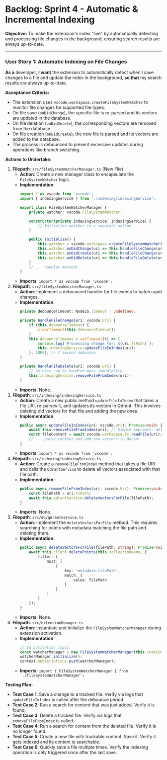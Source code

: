# Backlog: Sprint 4 - Automatic & Incremental Indexing

**Objective:** To make the extension's index "live" by automatically detecting and processing file changes in the background, ensuring search results are always up-to-date.

---

### User Story 1: Automatic Indexing on File Changes
**As a** developer, **I want** the extension to automatically detect when I save changes to a file and update the index in the background, **so that** my search results are always up-to-date.

**Acceptance Criteria:**
- The extension uses `vscode.workspace.createFileSystemWatcher` to monitor file changes for supported file types.
- On file save (`onDidChange`), the specific file is re-parsed and its vectors are updated in the database.
- On file deletion (`onDidDelete`), the corresponding vectors are removed from the database.
- On file creation (`onDidCreate`), the new file is parsed and its vectors are added to the database.
- The process is debounced to prevent excessive updates during operations like branch switching.

**Actions to Undertake:**
1.  **Filepath**: `src/fileSystemWatcherManager.ts` (New File)
    -   **Action**: Create a new manager class to encapsulate the `FileSystemWatcher` logic.
    -   **Implementation**:
        ```typescript
        import * as vscode from 'vscode';
        import { IndexingService } from './indexing/indexingService';

        export class FileSystemWatcherManager {
            private watcher: vscode.FileSystemWatcher;

            constructor(private indexingService: IndexingService) {
                // Initialize watcher in a separate method
            }

            public initialize() {
                this.watcher = vscode.workspace.createFileSystemWatcher('**/*.{ts,js,py,md}'); // Configure supported types
                this.watcher.onDidChange(uri => this.handleFileChange(uri));
                this.watcher.onDidCreate(uri => this.handleFileChange(uri));
                this.watcher.onDidDelete(uri => this.handleFileDelete(uri));
            }
            // ... handler methods
        }
        ```
    -   **Imports**: `import * as vscode from 'vscode';`
2.  **Filepath**: `src/fileSystemWatcherManager.ts`
    -   **Action**: Implement a debounced handler for file events to batch rapid changes.
    -   **Implementation**:
        ```typescript
        private debounceTimeout: NodeJS.Timeout | undefined;

        private handleFileChange(uri: vscode.Uri) {
            if (this.debounceTimeout) {
                clearTimeout(this.debounceTimeout);
            }
            this.debounceTimeout = setTimeout(() => {
                console.log(`Processing change for: ${uri.fsPath}`);
                this.indexingService.updateFileInIndex(uri);
            }, 1000); // 1 second debounce
        }

        private handleFileDelete(uri: vscode.Uri) {
            // Deletes can be handled more immediately
            this.indexingService.removeFileFromIndex(uri);
        }
        ```
    -   **Imports**: None.
3.  **Filepath**: `src/indexing/indexingService.ts`
    -   **Action**: Create a new public method `updateFileInIndex` that takes a file URI, re-parses it, and updates its vectors in Qdrant. This involves deleting old vectors for that file and adding the new ones.
    -   **Implementation**:
        ```typescript
        public async updateFileInIndex(uri: vscode.Uri): Promise<void> {
            await this.removeFileFromIndex(uri); // Simple approach: delete then add
            const fileContent = await vscode.workspace.fs.readFile(uri);
            // ... parse content and add new vectors to Qdrant
        }
        ```
    -   **Imports**: `import * as vscode from 'vscode';`
4.  **Filepath**: `src/indexing/indexingService.ts`
    -   **Action**: Create a `removeFileFromIndex` method that takes a file URI and calls the `QdrantService` to delete all vectors associated with that file path.
    -   **Implementation**:
        ```typescript
        public async removeFileFromIndex(uri: vscode.Uri): Promise<void> {
            const filePath = uri.fsPath;
            await this.qdrantService.deleteVectorsForFile(filePath);
        }
        ```
    -   **Imports**: None.
5.  **Filepath**: `src/db/qdrantService.ts`
    -   **Action**: Implement the `deleteVectorsForFile` method. This requires searching for points with metadata matching the file path and deleting them.
    -   **Implementation**:
        ```typescript
        public async deleteVectorsForFile(filePath: string): Promise<void> {
            await this.client.deletePoints(this.collectionName, {
                filter: {
                    must: [
                        {
                            key: 'metadata.filePath',
                            match: {
                                value: filePath
                            }
                        }
                    ]
                }
            });
        }
        ```
    -   **Imports**: None.
6.  **Filepath**: `src/extensionManager.ts`
    -   **Action**: Instantiate and initialize the `FileSystemWatcherManager` during extension activation.
    -   **Implementation**:
        ```typescript
        // In activation logic
        const watcherManager = new FileSystemWatcherManager(this.indexingService);
        watcherManager.initialize();
        context.subscriptions.push(watcherManager);
        ```
    -   **Imports**: `import { FileSystemWatcherManager } from './fileSystemWatcherManager';`

**Testing Plan:**
-   **Test Case 1**: Save a change to a tracked file. Verify via logs that `updateFileInIndex` is called after the debounce period.
-   **Test Case 2**: Run a search for content that was just added. Verify it is found.
-   **Test Case 3**: Delete a tracked file. Verify via logs that `removeFileFromIndex` is called.
-   **Test Case 4**: Run a search for content from the deleted file. Verify it is no longer found.
-   **Test Case 5**: Create a new file with trackable content. Save it. Verify it gets indexed and its content is searchable.
-   **Test Case 6**: Quickly save a file multiple times. Verify the indexing operation is only triggered once after the last save.
